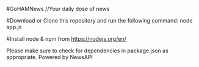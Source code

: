 #GoHAMNews
//Your daily dose of news

#Download or Clone this repository and run the following command:
node app.js 

#Install node & npm from  https://nodejs.org/en/


Please make sure to check for dependencies in package.json as appropriate.
Powered by NewsAPI